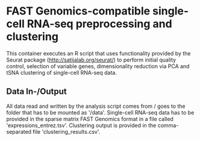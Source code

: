 # FAST Genomics-compatible single-cell RNA-seq preprocessing and clustering
This container executes an R script that uses functionality provided by the Seurat package (http://satijalab.org/seurat/) to perform initial quality control, selection of variable genes, dimensionality reduction via PCA and tSNA clustering of single-cell RNA-seq data.
## Data In-/Output
All data read and written by the analysis script comes from / goes to the folder that has to be mounted as '/data'. 
Single-cell RNA-seq data has to be provided in the sparse matrix FAST Genomics format in a file called 'expressions_entrez.tsv'.
Clustering output is provided in the comma-separated file 'clustering_results.csv'.
